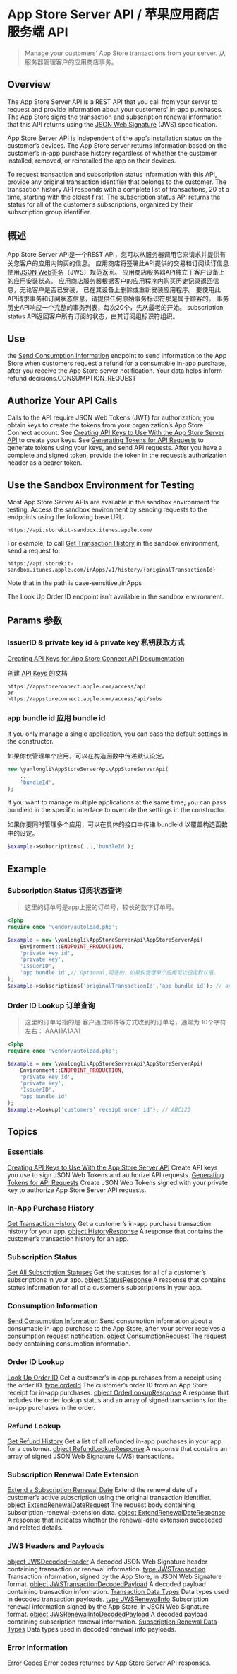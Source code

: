 App Store Server API / 苹果应用商店服务端 API
===
> Manage your customers’ App Store transactions from your server.
> 从服务器管理客户的应用商店事务。

## Overview

The App Store Server API is a REST API that you call from your server to request and provide information about your
customers' in-app purchases. The App Store signs the transaction and subscription renewal information that this API
returns using the [JSON Web Signature](https://datatracker.ietf.org/doc/html/rfc7515) (JWS) specification.

App Store Server API is independent of the app’s installation status on the customer’s devices. The App Store server
returns information based on the customer’s in-app purchase history regardless of whether the customer installed,
removed, or reinstalled the app on their devices.

To request transaction and subscription status information with this API, provide any original transaction identifier
that belongs to the customer. The transaction history API responds with a complete list of transactions, 20 at a time,
starting with the oldest first. The subscription status API returns the status for all of the customer’s subscriptions,
organized by their subscription group identifier.

## 概述

App Store Server API是一个REST API，您可以从服务器调用它来请求并提供有关您客户的应用内购买的信息。
应用商店将签署此API提供的交易和订阅续订信息使用[JSON Web签名](https://datatracker.ietf.org/doc/html/rfc7515)（JWS）规范返回。
应用商店服务器API独立于客户设备上的应用安装状态。 应用商店服务器根据客户的应用程序内购买历史记录返回信息，无论客户是否已安装， 已在其设备上删除或重新安装应用程序。
要使用此API请求事务和订阅状态信息，请提供任何原始事务标识符那是属于顾客的。 事务历史API响应一个完整的事务列表，每次20个，先从最老的开始。 subscription status API返回客户所有订阅的状态，由其订阅组标识符组织。

## Use

the [Send Consumption Information](https://developer.apple.com/documentation/appstoreserverapi/send_consumption_information)
endpoint to send information to the App Store when customers request a refund for a consumable in-app purchase, after
you receive the App Store server notification. Your data helps inform refund decisions.CONSUMPTION_REQUEST

## Authorize Your API Calls

Calls to the API require JSON Web Tokens (JWT) for authorization; you obtain keys to create the tokens from your
organization’s App Store Connect account.
See [Creating API Keys to Use With the App Store Server API](https://developer.apple.com/documentation/appstoreserverapi/creating_api_keys_to_use_with_the_app_store_server_api)
to create your keys.
See [Generating Tokens for API Requests](https://developer.apple.com/documentation/appstoreserverapi/generating_tokens_for_api_requests)
to generate tokens using your keys, and send API requests. After you have a complete and signed token, provide the token
in the request’s authorization header as a bearer token.

## Use the Sandbox Environment for Testing

Most App Store Server APIs are available in the sandbox environment for testing. Access the sandbox environment by
sending requests to the endpoints using the following base URL:

    https://api.storekit-sandbox.itunes.apple.com/

For example, to
call [Get Transaction History](https://developer.apple.com/documentation/appstoreserverapi/get_transaction_history) in
the sandbox environment, send a request to:

    https://api.storekit-sandbox.itunes.apple.com/inApps/v1/history/{originalTransactionId}

Note that in the path is case-sensitive./inApps

The Look Up Order ID endpoint isn’t available in the sandbox environment.

## Params 参数

### IssuerID & private key id & private key 私钥获取方式

[Creating API Keys for App Store Connect API Documentation](https://developer.apple.com/documentation/appstoreconnectapi/creating_api_keys_for_app_store_connect_api)

[创建 API Keys 的文档](https://developer.apple.com/documentation/appstoreconnectapi/creating_api_keys_for_app_store_connect_api)

    https://appstoreconnect.apple.com/access/api
    or
    https://appstoreconnect.apple.com/access/api/subs

### app bundle id 应用 bundle id
If you only manage a single application, you can pass the default settings in the constructor.

如果你仅管理单个应用，可以在构造函数中传递默认设定。

```php
new \yanlongli\AppStoreServerApi\AppStoreServerApi(
    ...
    'bundleId',
);
```

If you want to manage multiple applications at the same time, you can pass bundleid in the specific interface to override the settings in the constructor.

如果你要同时管理多个应用，可以在具体的接口中传递 bundleId 以覆盖构造函数中的设定。

```php
$example->subscriptions(...,'bundleId');
```

## Example

### Subscription Status 订阅状态查询

> 这里的订单号是app上报的订单号，较长的数字订单号。

```php
<?php
require_once 'vendor/autoload.php';

$example = new \yanlongli\AppStoreServerApi\AppStoreServerApi(
    Environment::ENDPOINT_PRODUCTION,
    'private key id',
    'private key',
    'IssuerID',
    'app bundle id',// Optional,可选的，如果仅管理单个应用可以设定默认值。
);
$example->subscriptions('originalTransactionId','app bundle id'); // app bundle id 是可选的，这里将覆盖构造函数中的设定。
```

### Order ID Lookup 订单查询

> 这里的订单号指的是 客户通过邮件等方式收到的订单号，通常为 10个字符左右： AAA11A1AA1

```php
<?php
require_once 'vendor/autoload.php';

$example = new \yanlongli\AppStoreServerApi\AppStoreServerApi(
    Environment::ENDPOINT_PRODUCTION,
    'private key id',
    'private key',
    'IssuerID',
    "app bundle id"
);
$example->lookup('customers’ receipt order id'); // ABC123
```

## Topics

### Essentials

[Creating API Keys to Use With the App Store Server API](https://developer.apple.com/documentation/appstoreserverapi/creating_api_keys_to_use_with_the_app_store_server_api)
Create API keys you use to sign JSON Web Tokens and authorize API requests.
[Generating Tokens for API Requests](https://developer.apple.com/documentation/appstoreserverapi/generating_tokens_for_api_requests)
Create JSON Web Tokens signed with your private key to authorize App Store Server API requests.

### In-App Purchase History

[Get Transaction History](https://developer.apple.com/documentation/appstoreserverapi/get_transaction_history)
Get a customer’s in-app purchase transaction history for your app.
[object HistoryResponse](https://developer.apple.com/documentation/appstoreserverapi/historyresponse)
A response that contains the customer’s transaction history for an app.
### Subscription Status
[Get All Subscription Statuses](https://developer.apple.com/documentation/appstoreserverapi/get_all_subscription_statuses)
Get the statuses for all of a customer’s subscriptions in your app.
[object StatusResponse](https://developer.apple.com/documentation/appstoreserverapi/statusresponse)
A response that contains status information for all of a customer’s subscriptions in your app.
### Consumption Information
[Send Consumption Information](https://developer.apple.com/documentation/appstoreserverapi/send_consumption_information)
Send consumption information about a consumable in-app purchase to the App Store, after your server receives a consumption request notification.
[object ConsumptionRequest](https://developer.apple.com/documentation/appstoreserverapi/consumptionrequest)
The request body containing consumption information.
### Order ID Lookup
[Look Up Order ID](https://developer.apple.com/documentation/appstoreserverapi/look_up_order_id)
Get a customer’s in-app purchases from a receipt using the order ID.
[type orderId](https://developer.apple.com/documentation/appstoreserverapi/orderid)
The customer’s order ID from an App Store receipt for in-app purchases.
[object OrderLookupResponse](https://developer.apple.com/documentation/appstoreserverapi/orderlookupresponse)
A response that includes the order lookup status and an array of signed transactions for the in-app purchases in the order.
### Refund Lookup
[Get Refund History](https://developer.apple.com/documentation/appstoreserverapi/get_refund_history)
Get a list of all refunded in-app purchases in your app for a customer.
[object RefundLookupResponse](https://developer.apple.com/documentation/appstoreserverapi/refundlookupresponse)
A response that contains an array of signed JSON Web Signature (JWS) transactions.
### Subscription Renewal Date Extension
[Extend a Subscription Renewal Date](https://developer.apple.com/documentation/appstoreserverapi/extend_a_subscription_renewal_date)
Extend the renewal date of a customer’s active subscription using the original transaction identifier.
[object ExtendRenewalDateRequest](https://developer.apple.com/documentation/appstoreserverapi/extendrenewaldaterequest)
The request body containing subscription-renewal-extension data.
[object ExtendRenewalDateResponse](https://developer.apple.com/documentation/appstoreserverapi/extendrenewaldateresponse)
A response that indicates whether the renewal-date extension succeeded and related details.
### JWS Headers and Payloads
[object JWSDecodedHeader](https://developer.apple.com/documentation/appstoreserverapi/jwsdecodedheader)
A decoded JSON Web Signature header containing transaction or renewal information.
[type JWSTransaction](https://developer.apple.com/documentation/appstoreserverapi/jwstransaction)
Transaction information, signed by the App Store, in JSON Web Signature format.
[object JWSTransactionDecodedPayload](https://developer.apple.com/documentation/appstoreserverapi/jwstransactiondecodedpayload)
A decoded payload containing transaction information.
[Transaction Data Types](https://developer.apple.com/documentation/appstoreserverapi/transaction_data_types)
Data types used in decoded transaction payloads.
[type JWSRenewalInfo](https://developer.apple.com/documentation/appstoreserverapi/jwsrenewalinfo)
Subscription renewal information signed by the App Store, in JSON Web Signature format.
[object JWSRenewalInfoDecodedPayload](https://developer.apple.com/documentation/appstoreserverapi/jwsrenewalinfodecodedpayload)
A decoded payload containing subscription renewal information.
[Subscription Renewal Data Types](https://developer.apple.com/documentation/appstoreserverapi/subscription_renewal_data_types)
Data types used in decoded renewal info payloads.
### Error Information
[Error Codes](https://developer.apple.com/documentation/appstoreserverapi/error_codes)
Error codes returned by App Store Server API responses.
